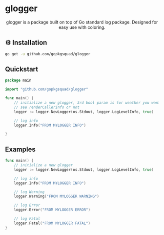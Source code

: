 # glogger

<p align="center">
  glogger is a package built on top of Go standard log package. Designed for easy use with coloring.
</p>

## ⚙️ Installation

```bash
go get -u github.com/gopkgsquad/glogger
```

## Quickstart

```go
package main

import "github.com/gopkgsquad/glogger"

func main() {
    // initialize a new glogger, 3rd bool param is for weather you want
    // see renderCallerInfo or not
    logger := logger.NewLogger(os.Stdout, logger.LogLevelInfo, true)

    // log info
    logger.Info("FROM MYLOGGER INFO")

}
```

## Examples

```go
func main() {
    // initialize a new glogger
    logger := logger.NewLogger(os.Stdout, logger.LogLevelInfo, true)

    // log info
    logger.Info("FROM MYLOGGER INFO")

    // log Warning
    logger.Warning("FROM MYLOGGER WARNING")

    // log Error
    logger.Error("FROM MYLOGGER ERROR")

    // log Fatal
    logger.Fatal("FROM MYLOGGER FATAL")
}

```
